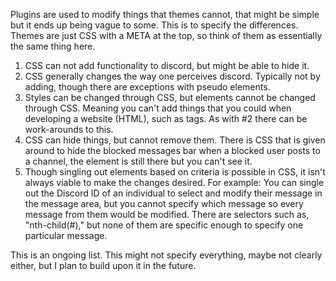 Plugins are used to modify things that themes cannot, that might be simple but it ends up being vague to some. This is to specify the differences. Themes are just CSS with a META at the top, so think of them as essentially the same thing here.

1) CSS can not add functionality to discord, but might be able to hide it.
2) CSS generally changes the way one perceives discord. Typically not by adding, though there are exceptions with pseudo elements.
3) Styles can be changed through CSS, but elements cannot be changed through CSS. Meaning you can't add things that you could when developing a website (HTML), such as tags. As with #2 there can be work-arounds to this.
4) CSS can hide things, but cannot remove them. There is CSS that is given around to hide the blocked messages bar when a blocked user posts to a channel, the element is still there but you can't see it.
5) Though singling out elements based on criteria is possible in CSS, it isn't always viable to make the changes desired. For example: You can single out the Discord ID of an individual to select and modify their message in the message area, but you cannot specify which message so every message from them would be modified. There are selectors such as, "nth-child(#)," but none of them are specific enough to specify one particular message.

This is an ongoing list. This might not specify everything, maybe not clearly either, but I plan to build upon it in the future.
